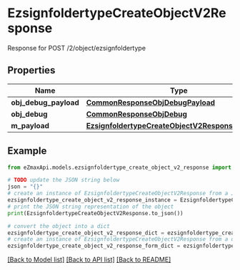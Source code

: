 # EzsignfoldertypeCreateObjectV2Response

Response for POST /2/object/ezsignfoldertype

## Properties

Name | Type | Description | Notes
------------ | ------------- | ------------- | -------------
**obj_debug_payload** | [**CommonResponseObjDebugPayload**](CommonResponseObjDebugPayload.md) |  | 
**obj_debug** | [**CommonResponseObjDebug**](CommonResponseObjDebug.md) |  | [optional] 
**m_payload** | [**EzsignfoldertypeCreateObjectV2ResponseMPayload**](EzsignfoldertypeCreateObjectV2ResponseMPayload.md) |  | 

## Example

```python
from eZmaxApi.models.ezsignfoldertype_create_object_v2_response import EzsignfoldertypeCreateObjectV2Response

# TODO update the JSON string below
json = "{}"
# create an instance of EzsignfoldertypeCreateObjectV2Response from a JSON string
ezsignfoldertype_create_object_v2_response_instance = EzsignfoldertypeCreateObjectV2Response.from_json(json)
# print the JSON string representation of the object
print(EzsignfoldertypeCreateObjectV2Response.to_json())

# convert the object into a dict
ezsignfoldertype_create_object_v2_response_dict = ezsignfoldertype_create_object_v2_response_instance.to_dict()
# create an instance of EzsignfoldertypeCreateObjectV2Response from a dict
ezsignfoldertype_create_object_v2_response_form_dict = ezsignfoldertype_create_object_v2_response.from_dict(ezsignfoldertype_create_object_v2_response_dict)
```
[[Back to Model list]](../README.md#documentation-for-models) [[Back to API list]](../README.md#documentation-for-api-endpoints) [[Back to README]](../README.md)


